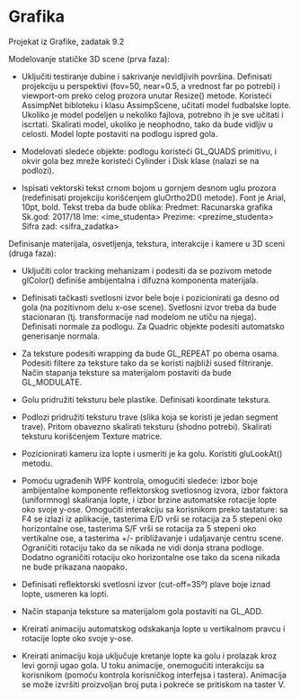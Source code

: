 # Grafika
Projekat iz Grafike, zadatak 9.2

Modelovanje statičke 3D scene (prva faza): 

- Uključiti testiranje dubine i sakrivanje nevidljivih površina. Definisati projekciju u perspektivi (fov=50, near=0.5, a vrednost far po potrebi) i viewport-om preko celog prozora unutar Resize() metode.
Koristeći AssimpNet bibloteku i klasu AssimpScene, učitati model fudbalske lopte. Ukoliko je model podeljen u nekoliko fajlova, potrebno ih je sve učitati i iscrtati. Skalirati model, ukoliko je neophodno, tako da bude vidljiv u celosti. Model lopte postaviti na podlogu ispred gola.

- Modelovati sledeće objekte: 
podlogu koristeći GL_QUADS primitivu, i
okvir gola bez mreže koristeći Cylinder i Disk klase (nalazi se na podlozi).

- Ispisati vektorski tekst crnom bojom u gornjem desnom uglu prozora (redefinisati projekciju korišćenjem gluOrtho2D() metode). Font je Arial, 10pt, bold. Tekst treba da bude oblika: 
Predmet: Racunarska grafika 
Sk.god: 2017/18
Ime: <ime_studenta> 
Prezime: <prezime_studenta> 
Sifra zad: <sifra_zadatka> 


Definisanje materijala, osvetljenja, tekstura, interakcije i kamere u 3D sceni  (druga faza):

- Uključiti color tracking mehanizam i podesiti da se pozivom metode glColor() definiše ambijentalna i difuzna komponenta materijala.

- Definisati tačkasti svetlosni izvor bele boje i pozicionirati ga desno od gola (na pozitivnom delu x-ose scene). Svetlosni izvor treba da bude stacionaran (tj. transformacije nad modelom ne utiču na njega). Definisati normale za podlogu. Za Quadric objekte podesiti automatsko generisanje normala.

- Za teksture podesiti wrapping da bude GL_REPEAT po obema osama. Podesiti filtere za teksture tako da se koristi najbliži sused filtriranje. Način stapanja teksture sa materijalom postaviti da bude GL_MODULATE. 

- Golu pridružiti teksturu bele plastike. Definisati koordinate tekstura. 

- Podlozi pridružiti teksturu trave (slika koja se koristi je jedan segment trave). Pritom obavezno skalirati teksturu (shodno potrebi). Skalirati teksturu korišćenjem Texture matrice.

- Pozicionirati kameru iza lopte i usmeriti je ka golu. Koristiti gluLookAt() metodu.

- Pomoću ugrađenih WPF kontrola, omogućiti sledeće:
izbor boje ambijentalne komponente reflektorskog svetlosnog izvora,
izbor faktora (uniformnog) skaliranja lopte, i
izbor brzine automatske rotacije lopte oko svoje y-ose.
Omogućiti interakciju sa korisnikom preko tastature: sa F4 se izlazi iz aplikacije, tasterima 
E/D vrši se rotacija za 5 stepeni oko horizontalne ose, tasterima S/F vrši se rotacija za 5 stepeni oko vertikalne ose, a tasterima +/- približavanje i udaljavanje centru scene. Ograničiti rotaciju tako da se nikada ne vidi donja strana podloge. Dodatno ograničiti rotaciju oko horizontalne ose tako da scena nikada ne bude prikazana naopako.

- Definisati reflektorski svetlosni izvor (cut-off=35º) plave boje iznad lopte, usmeren ka lopti. 

- Način stapanja teksture sa materijalom gola postaviti na GL_ADD. 

- Kreirati animaciju automatskog odskakanja lopte u vertikalnom pravcu  i rotacije lopte oko svoje y-ose. 

- Kreirati animaciju koja uključuje kretanje lopte ka golu i prolazak kroz levi gornji ugao gola. U toku animacije, onemogućiti interakciju sa korisnikom (pomoću kontrola korisničkog interfejsa i tastera). Animacija se može izvršiti proizvoljan broj puta i pokreće se pritiskom na taster V. 



